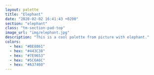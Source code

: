 ```yaml
---
layout: palette
title: "Elephant"
date: "2020-02-02 16:41:43 +0200"
section: "elephant"
class: "tm-section-pad-top"
image_url: "img/elephant.jpg"
description: "This is a cool palette from picture with elephant."
colors:
  - hex: "#BE8861"
  - hex: "#443C38"
  - hex: "#7E9653"
  - hex: "#5C6A6C"
  - hex: "#A37460"
---
```

